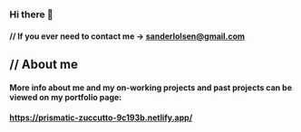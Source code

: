 ### Hi there 👋

#### // If you ever need to contact me -> sanderlolsen@gmail.com

## // About me

#### More info about me and my on-working projects and past projects can be viewed on my portfolio page:

#### https://prismatic-zuccutto-9c193b.netlify.app/



<!--
**SanderOlsen98/SanderOlsen98** is a ✨ _special_ ✨ repository because its `README.md` (this file) appears on your GitHub profile.

Here are some ideas to get you started:

- 🔭 I’m currently working on ...
- 🌱 I’m currently learning ...
- 👯 I’m looking to collaborate on ...
- 🤔 I’m looking for help with ...
- 💬 Ask me about ...
- 📫 How to reach me: ...
- 😄 Pronouns: ...
- ⚡ Fun fact: ...
-->
